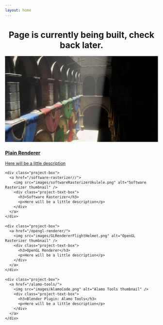 ```yaml
---
layout: home
---
```


<h1 style="text-align:center;"> 
    Page is currently being built, check back later.
</h1>

<div class="project-container">
    <div class="project-box">
      <a href="/plain-renderer/">
        <img src="images/plainSponza01.png" alt="Plain thumbnail" />
        <div class="project-text-box">
          <h3>Plain Renderer</h3>
          <p>Here will be a little description</p>
        </div>
      </a>
    </div>

    <div class="project-box">
      <a href="/software-rasterizer//">
        <img src="images/softwareRasterizerUkulele.png" alt="Software Rasterizer thumbnail" />
        <div class="project-text-box">
          <h3>Software Rasterizer</h3>
          <p>Here will be a little description</p>
        </div>
      </a>
    </div>
    
    <div class="project-box">
      <a href="/opengl-renderer/">
        <img src="images/GLRendererFlightHelmet.png" alt="OpenGL Rasterizer thumbnail" />
        <div class="project-text-box">
          <h3>OpenGL Renderer</h3>
          <p>Here will be a little description</p>
        </div>
      </a>
    </div>
    
    <div class="project-box">
      <a href="/alamo-tools/">
        <img src="images/AlamoCode.png" alt="Alamo Tools thumbnail" />
        <div class="project-text-box">
          <h3>Blender Plugin: Alamo Tools</h3>
          <p>Here will be a little description</p>
        </div>
      </a>
    </div>
</div>

<br class="float-clear" />